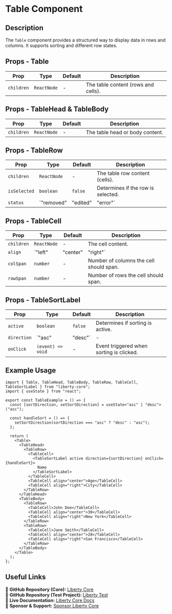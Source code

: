 # Table Component

## Description
The `Table` component provides a structured way to display data in rows and columns. It supports sorting and different row states.

## Props - Table
| Prop        | Type                | Default | Description                                      |
|------------|--------------------|---------|--------------------------------------------------|
| `children` | `ReactNode`        | -       | The table content (rows and cells).             |

## Props - TableHead & TableBody
| Prop        | Type                | Default | Description                                      |
|------------|--------------------|---------|--------------------------------------------------|
| `children` | `ReactNode`        | -       | The table head or body content.                 |

## Props - TableRow
| Prop        | Type                                  | Default | Description                                      |
|------------|--------------------------------------|---------|--------------------------------------------------|
| `children` | `ReactNode`                        | -       | The table row content (cells).                  |
| `isSelected` | `boolean`                         | `false` | Determines if the row is selected.               |
| `status`    | `"removed" | "edited" | "error"` | -       | Sets a special row status (e.g., removed, edited, error). |

## Props - TableCell
| Prop        | Type              | Default | Description                                      |
|------------|------------------|---------|--------------------------------------------------|
| `children` | `ReactNode`      | -       | The cell content.                                |
| `align`   | `"left" | "center" | "right"` | `"left"` | Alignment of the cell content.                   |
| `colSpan` | `number`        | -       | Number of columns the cell should span.         |
| `rowSpan` | `number`        | -       | Number of rows the cell should span.            |

## Props - TableSortLabel
| Prop        | Type                 | Default  | Description                                   |
|------------|---------------------|----------|-----------------------------------------------|
| `active`  | `boolean`          | `false` | Determines if sorting is active.             |
| `direction` | `"asc" | "desc"` | -        | Sorting direction (ascending or descending). |
| `onClick` | `(event) => void`  | -        | Event triggered when sorting is clicked.     |

## Example Usage
```tsx
import { Table, TableHead, TableBody, TableRow, TableCell, TableSortLabel } from "liberty-core";
import { useState } from "react";

export const TableExample = () => {
  const [sortDirection, setSortDirection] = useState<"asc" | "desc">("asc");

  const handleSort = () => {
    setSortDirection(sortDirection === "asc" ? "desc" : "asc");
  };

  return (
    <Table>
      <TableHead>
        <TableRow>
          <TableCell>
            <TableSortLabel active direction={sortDirection} onClick={handleSort}>
              Name
            </TableSortLabel>
          </TableCell>
          <TableCell align="center">Age</TableCell>
          <TableCell align="right">City</TableCell>
        </TableRow>
      </TableHead>
      <TableBody>
        <TableRow>
          <TableCell>John Doe</TableCell>
          <TableCell align="center">30</TableCell>
          <TableCell align="right">New York</TableCell>
        </TableRow>
        <TableRow>
          <TableCell>Jane Smith</TableCell>
          <TableCell align="center">28</TableCell>
          <TableCell align="right">San Francisco</TableCell>
        </TableRow>
      </TableBody>
    </Table>
  );
};
```

## Useful Links
🔗 **GitHub Repository (Core):** [Liberty Core](https://github.com/fblettner/liberty-core/)  
🔗 **GitHub Repository (Test Project):** [Liberty Test](https://github.com/fblettner/liberty-test/)  
📖 **Live Documentation:** [Liberty Core Docs](https://docs.nomana-it.fr/liberty-core/)  
💖 **Sponsor & Support:** [Sponsor Liberty Core](https://github.com/sponsors/fblettner) 